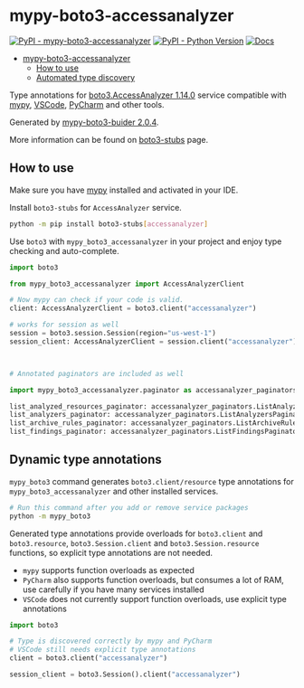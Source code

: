 # mypy-boto3-accessanalyzer

[![PyPI - mypy-boto3-accessanalyzer](https://img.shields.io/pypi/v/mypy-boto3-accessanalyzer.svg?color=blue)](https://pypi.org/project/mypy-boto3-accessanalyzer)
[![PyPI - Python Version](https://img.shields.io/pypi/pyversions/mypy-boto3-accessanalyzer.svg?color=blue)](https://pypi.org/project/mypy-boto3-accessanalyzer)
[![Docs](https://img.shields.io/readthedocs/mypy-boto3-builder.svg?color=blue)](https://mypy-boto3-builder.readthedocs.io/)

- [mypy-boto3-accessanalyzer](#mypy-boto3-accessanalyzer)
  - [How to use](#how-to-use)
  - [Automated type discovery](#automated-type-discovery)

Type annotations for
[boto3.AccessAnalyzer 1.14.0](https://boto3.amazonaws.com/v1/documentation/api/1.14.0/reference/services/accessanalyzer.html#AccessAnalyzer) service
compatible with [mypy](https://github.com/python/mypy), [VSCode](https://code.visualstudio.com/),
[PyCharm](https://www.jetbrains.com/pycharm/) and other tools.

Generated by [mypy-boto3-buider 2.0.4](https://github.com/vemel/mypy_boto3_builder).

More information can be found on [boto3-stubs](https://pypi.org/project/boto3-stubs/) page.

## How to use

Make sure you have [mypy](https://github.com/python/mypy) installed and activated in your IDE.

Install `boto3-stubs` for `AccessAnalyzer` service.

```bash
python -m pip install boto3-stubs[accessanalyzer]
```

Use `boto3` with `mypy_boto3_accessanalyzer` in your project and enjoy type checking and auto-complete.

```python
import boto3

from mypy_boto3_accessanalyzer import AccessAnalyzerClient

# Now mypy can check if your code is valid.
client: AccessAnalyzerClient = boto3.client("accessanalyzer")

# works for session as well
session = boto3.session.Session(region="us-west-1")
session_client: AccessAnalyzerClient = session.client("accessanalyzer")



# Annotated paginators are included as well

import mypy_boto3_accessanalyzer.paginator as accessanalyzer_paginators

list_analyzed_resources_paginator: accessanalyzer_paginators.ListAnalyzedResourcesPaginator = client.get_paginator("list_analyzed_resources")
list_analyzers_paginator: accessanalyzer_paginators.ListAnalyzersPaginator = client.get_paginator("list_analyzers")
list_archive_rules_paginator: accessanalyzer_paginators.ListArchiveRulesPaginator = client.get_paginator("list_archive_rules")
list_findings_paginator: accessanalyzer_paginators.ListFindingsPaginator = client.get_paginator("list_findings")
```

## Dynamic type annotations

`mypy_boto3` command generates `boto3.client/resource` type annotations for
`mypy_boto3_accessanalyzer` and other installed services.

```bash
# Run this command after you add or remove service packages
python -m mypy_boto3
```

Generated type annotations provide overloads for `boto3.client` and `boto3.resource`,
`boto3.Session.client` and `boto3.Session.resource` functions,
so explicit type annotations are not needed.

- `mypy` supports function overloads as expected
- `PyCharm` also supports function overloads, but consumes a lot of RAM, use carefully if you have many services installed
- `VSCode` does not currently support function overloads, use explicit type annotations

```python
import boto3

# Type is discovered correctly by mypy and PyCharm
# VSCode still needs explicit type annotations
client = boto3.client("accessanalyzer")

session_client = boto3.Session().client("accessanalyzer")
```